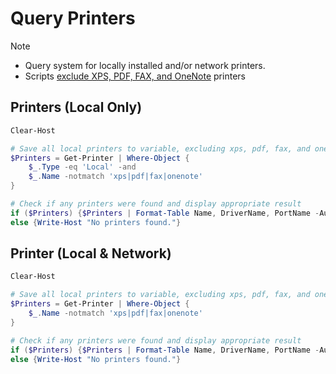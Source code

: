 # Query Printers

> [!NOTE]
> - Query system for locally installed and/or network printers.
> - Scripts <ins>exclude XPS, PDF, FAX, and OneNote</ins> printers

## Printers (Local Only)
```powershell
Clear-Host

# Save all local printers to variable, excluding xps, pdf, fax, and onenote
$Printers = Get-Printer | Where-Object {
    $_.Type -eq 'Local' -and 
    $_.Name -notmatch 'xps|pdf|fax|onenote'
}

# Check if any printers were found and display appropriate result
if ($Printers) {$Printers | Format-Table Name, DriverName, PortName -AutoSize}
else {Write-Host "No printers found."}
```

## Printer (Local & Network)
```powershell
Clear-Host

# Save all local printers to variable, excluding xps, pdf, fax, and onenote
$Printers = Get-Printer | Where-Object {
    $_.Name -notmatch 'xps|pdf|fax|onenote'
}

# Check if any printers were found and display appropriate result
if ($Printers) {$Printers | Format-Table Name, DriverName, PortName -AutoSize}
else {Write-Host "No printers found."}
```
